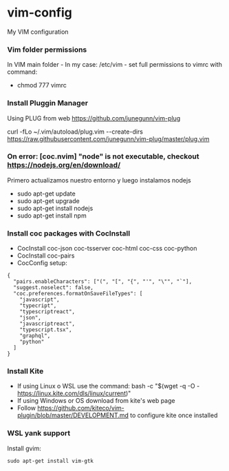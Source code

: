 # vim-config
My VIM configuration 



### Vim folder permissions
In VIM main folder - In my case: /etc/vim - set full permissions to vimrc with command:
- chmod 777 vimrc


### Install Pluggin Manager

Using PLUG from web https://github.com/junegunn/vim-plug

curl -fLo ~/.vim/autoload/plug.vim --create-dirs https://raw.githubusercontent.com/junegunn/vim-plug/master/plug.vim
  


### On error: [coc.nvim] "node" is not executable, checkout https://nodejs.org/en/download/
Primero actualizamos nuestro entorno y luego instalamos nodejs
- sudo apt-get update
- sudo apt-get upgrade
- sudo apt-get install nodejs
- sudo apt-get install npm

### Install coc packages with CocInstall
- CocInstall coc-json coc-tsserver coc-html coc-css coc-python
- CocInstall coc-pairs
- CocConfig setup: 
```
{
  "pairs.enableCharacters": ["(", "[", "{", "'", "\"", "`"],
  "suggest.noselect": false, 
  "coc.preferences.formatOnSaveFileTypes": [
    "javascript",
    "typecript",
    "typescriptreact",
    "json", 
    "javascriptreact",
    "typescript.tsx",
    "graphql",
    "python"
  ]
}
```

### Install Kite
- If using Linux o WSL use the command: bash -c "$(wget -q -O - https://linux.kite.com/dls/linux/current)"
- If using Windows or OS download from kite's web page
- Follow https://github.com/kiteco/vim-plugin/blob/master/DEVELOPMENT.md to configure kite once installed

### WSL yank support
Install gvim: 
```
sudo apt-get install vim-gtk
```

